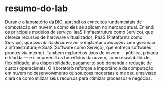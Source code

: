 # resumo-do-lab

Durante o laboratório da DIO, aprendi os conceitos fundamentais de computação em nuvem e como eles se aplicam no mercado atual. Entendi os principais modelos de serviço: IaaS (Infraestrutura como Serviço), que oferece recursos de hardware virtualizados; PaaS (Plataforma como Serviço), que possibilita desenvolver e implantar aplicações sem gerenciar a infraestrutura; e SaaS (Software como Serviço), que entrega softwares prontos via internet. Também explorei os tipos de nuvem — pública, privada e híbrida — e compreendi os benefícios da nuvem, como escalabilidade, flexibilidade, alta disponibilidade, pagamento sob demanda e redução de custos operacionais. O laboratório reforçou a importância da computação em nuvem no desenvolvimento de soluções modernas e me deu uma visão clara de como utilizar seus recursos para otimizar processos e negócios.
